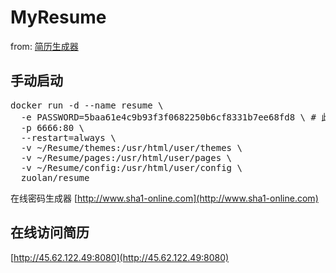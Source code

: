 # MyResume 

from: [简历生成器](https://github.com/izuolan/zresume)</br>

## 手动启动

<pre>
docker run -d --name resume \
  -e PASSWORD=5baa61e4c9b93f3f0682250b6cf8331b7ee68fd8 \ # 此为"password"的sha_1混淆
  -p 6666:80 \
  --restart=always \
  -v ~/Resume/themes:/usr/html/user/themes \
  -v ~/Resume/pages:/usr/html/user/pages \
  -v ~/Resume/config:/usr/html/user/config \
  zuolan/resume
</pre>
在线密码生成器 [http://www.sha1-online.com](http://www.sha1-online.com)<br/>

## 在线访问简历
[http://45.62.122.49:8080](http://45.62.122.49:8080)

